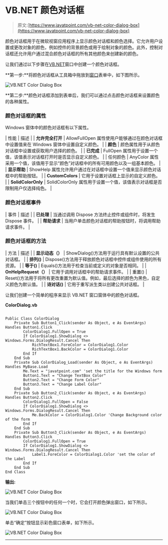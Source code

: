 # VB.NET 颜色对话框

> 原文:[https://www.javatpoint.com/vb-net-color-dialog-box](https://www.javatpoint.com/vb-net-color-dialog-box)

颜色对话框用于在微软视窗应用程序上显示颜色对话框和颜色选择。它允许用户设置或更改对象的颜色，例如控件的背景颜色或用于绘制对象的颜色。此外，控制对话框还允许用户通过混合颜色对话框的所有其他颜色来创建新的颜色。

让我们通过以下步骤在[VB.NET](https://www.javatpoint.com/vb-net)窗口中创建一个颜色对话框。

**第一步:**将颜色对话框从工具箱中拖放到[窗口](https://www.javatpoint.com/windows)表单中，如下图所示。

![VB.NET Color Dialog Box](../Images/28fe8b1313ccacca0038264ff3fb2949.png)

**第二步:**颜色对话框添加到表单后，我们可以通过点击颜色对话框来设置颜色的各种属性。

### 颜色对话框的属性

Windows 窗体中的颜色对话框有以下属性。

| 性能 | 描述 |
| **允许完全打开** | AllowFullOpen 属性使用户能够通过在颜色对话框中设置值来在 Windows 窗体中设置自定义颜色。 |
| **颜色** | 颜色属性用于从颜色对话框中设置或获取用户选择的颜色。 |
| **已完成** | FullOpen 属性用于设置一个值，该值表示对话框打开时是否显示自定义颜色。 |
| 任何颜色 | AnyColor 属性采用一个值，该值用于显示“颜色”对话框中的所有可用颜色以及一组基本颜色。 |
| **显示帮助** | ShowHelp 属性允许用户通过在对话框中设置一个值来显示颜色对话框中的帮助按钮。 |
| **CustomColors** | 它用于设置对话框上显示的自定义颜色。 |
| **SolidColorOnly** | SolidColorOnly 属性用于设置一个值，该值表示对话框是否限制用户仅选择纯色。 |

### 颜色对话框事件

| 事件 | 描述 |
| **已处理** | 当通过调用 Dispose 方法终止控件或组件时，将发生 Dispose 事件。 |
| **帮助请求** | 当用户单击颜色对话框的帮助按钮时，将调用帮助请求事件。 |

### 颜色对话框的方法

| 方法 | 描述 |
| **显示动态（）** | ShowDialog()方法用于运行具有默认设置的公共对话框。 |
| **排列()** | Dispose()方法用于释放颜色对话框中控件或组件使用的所有资源。 |
| **等于()** | Equals()方法用于检查当前或定义的对象是否相同。 |
| **OnHelpRequest（）** | 它用于调用对话框中的帮助请求事件。 |
| 重置() | Reset()方法用于将所有更改重置为默认值。例如，最后选择的颜色为黑色，自定义颜色为默认值。 |
| **诗对话()** | 它用于重写派生类以创建公共对话框。 |

让我们创建一个简单的程序来显示 VB.NET 窗口窗体中的颜色对话框。

**ColorDialog.vb**

```

Public Class ColorDialog
    Private Sub Button1_Click(sender As Object, e As EventArgs) Handles Button1.Click
		ColorDialog1.FullOpen = True
		If ColorDialog1.ShowDialog <> Windows.Forms.DialogResult.Cancel Then
			RichTextBox1.ForeColor = ColorDialog1.Color
			RichTextBox1.BackColor = ColorDialog1.Color
		End If
	End Sub
	Private Sub ColorDialog_Load(sender As Object, e As EventArgs) Handles MyBase.Load
		Me.Text = "javatpoint.com" 'set the title for the Windows form
		Button1.Text = "Change TextBox Color"
		Button2.Text = "Change Form Color"
		Button3.Text = "Change Label Color"
	End Sub
	Private Sub Button2_Click(sender As Object, e As EventArgs) Handles Button2.Click
		ColorDialog1.FullOpen = False
		If ColorDialog1.ShowDialog <> Windows.Forms.DialogResult.Cancel Then
			Me.BackColor = ColorDialog1.Color 'Change Background color of the form
		End If
	End Sub
	Private Sub Button3_Click(sender As Object, e As EventArgs) Handles Button3.Click
		ColorDialog1.FullOpen = True
		If ColorDialog1.ShowDialog <> Windows.Forms.DialogResult.Cancel Then
			Label1.ForeColor = ColorDialog1.Color 'set the color of the Label
		End If
	End Sub
End Class

```

**输出:**

![VB.NET Color Dialog Box](../Images/7deea4f900ef0827c4d1bbd9f8a230f1.png)

当我们单击三个按钮中的任何一个时，它会打开颜色弹出窗口，如下所示。

![VB.NET Color Dialog Box](../Images/a345bf1faf4728302598f32953caf1ff.png)

单击“确定”按钮显示彩色窗口表单，如下所示。

![VB.NET Color Dialog Box](../Images/dd3c673bf3043dffa9f5af92f3d1e050.png)

* * *
